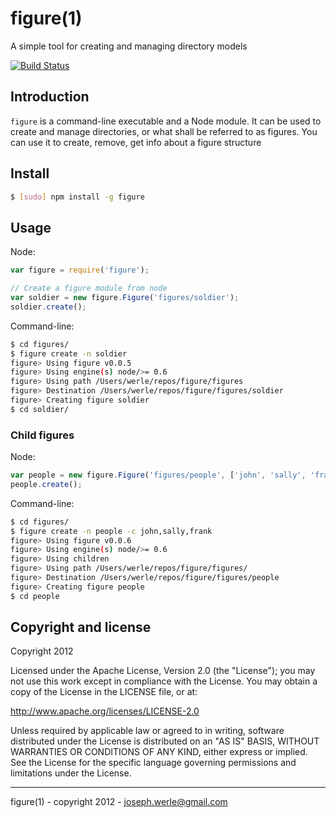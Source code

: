 figure(1)
======

A simple tool for creating and managing directory models

[![Build Status](https://travis-ci.org/jwerle/figure.png)](https://travis-ci.org/jwerle/figure)

## Introduction
`figure` is a command-line executable and a Node module. It can be used to create and manage directories, or what shall be referred to as
figures. You can use it to create, remove, get info about a figure structure

## Install
```sh
$ [sudo] npm install -g figure
```

## Usage
Node:
```js
var figure = require('figure');

// Create a figure module from node
var soldier = new figure.Figure('figures/soldier');
soldier.create();
```
Command-line:
```sh
$ cd figures/
$ figure create -n soldier
figure> Using figure v0.0.5
figure> Using engine(s) node/>= 0.6
figure> Using path /Users/werle/repos/figure/figures
figure> Destination /Users/werle/repos/figure/figures/soldier
figure> Creating figure soldier
$ cd soldier/
```

### Child figures
Node:
```js
var people = new figure.Figure('figures/people', ['john', 'sally', 'frank']);
people.create();
```
Command-line:
```sh
$ cd figures/
$ figure create -n people -c john,sally,frank
figure> Using figure v0.0.6
figure> Using engine(s) node/>= 0.6
figure> Using children
figure> Using path /Users/werle/repos/figure/figures/
figure> Destination /Users/werle/repos/figure/figures/people
figure> Creating figure people
$ cd people
```

Copyright and license
---------------------

Copyright 2012

Licensed under the Apache License, Version 2.0 (the "License");
you may not use this work except in compliance with the License.
You may obtain a copy of the License in the LICENSE file, or at:

   http://www.apache.org/licenses/LICENSE-2.0

Unless required by applicable law or agreed to in writing, software
distributed under the License is distributed on an "AS IS" BASIS,
WITHOUT WARRANTIES OR CONDITIONS OF ANY KIND, either express or implied.
See the License for the specific language governing permissions and
limitations under the License.

- - -
figure(1) - copyright 2012 - joseph.werle@gmail.com